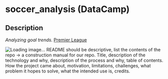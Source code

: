 # soccer_analysis (DataCamp)
## **Description**
*Analyzing goal trends.*
[Premier League](https://www.premierleague.com/)

![Loading image...](https://user-images.githubusercontent.com/131157623/233183633-be009409-0af8-4cb4-9aa4-d9417ddac3a5.jpg)
README should be descriptive, list the contents of the repo -> a construction manual for our repo.
Title, description of the technology and why, description of the process and why, table of contents.
How the project came about, motivation, limitations, challenges, what problem it hopes to solve, what the intended use is, credits.
